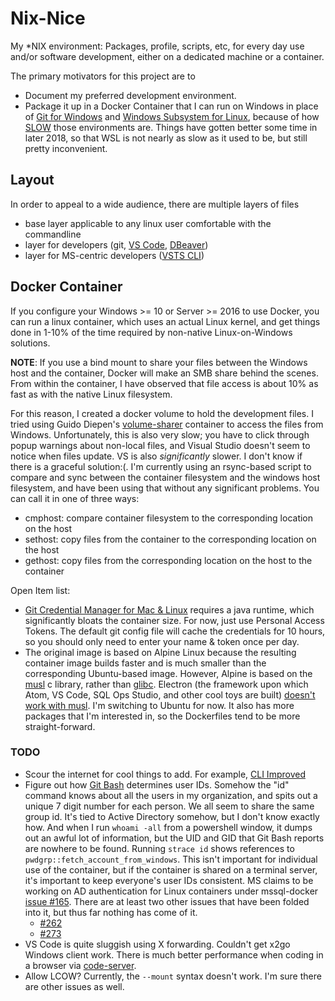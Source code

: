 # Nix-Nice
My \*NIX environment: Packages, profile, scripts, etc, for every day use
and/or software development, either on a dedicated machine or a container.

The primary motivators for this project are to
- Document my preferred development environment.
- Package it up in a Docker Container that I can run on Windows in place
  of [Git for Windows](https://gitforwindows.org/) and [Windows
  Subsystem for
  Linux](https://docs.microsoft.com/en-us/windows/wsl/about), because of
  how [SLOW](https://rufflewind.com/2014-08-23/windows-bash-slow)
  those environments are.  Things have gotten better some time in later
  2018, so that WSL is not nearly as slow as it used to be, but still
  pretty inconvenient.

## Layout
In order to appeal to a wide audience, there are multiple layers of
files
- base layer applicable to any linux user comfortable with the commandline
- layer for developers (git, [VS Code](https://code.visualstudio.com/),
  [DBeaver](https://dbeaver.io/))
- layer for MS-centric developers ([VSTS
  CLI](https://docs.microsoft.com/en-us/cli/vsts/overview?view=vsts-cli-latest))

## Docker Container
If you configure your Windows >= 10 or Server >= 2016 to use Docker,
you can run a linux container, which uses an actual Linux kernel, and get
things done in 1-10% of the time required by non-native Linux-on-Windows
solutions.

**NOTE**: If you use a bind mount to share your files between the
Windows host and the container, Docker will make an SMB share behind the
scenes.  From within the container, I have observed that file access is
about 10% as fast as with the native Linux filesystem.

For this reason, I created a docker volume to hold the development
files. I tried using Guido Diepen's
[volume-sharer](https://github.com/gdiepen/volume-sharer)
container to access the files from Windows.  Unfortunately, this is also
very slow; you have to click through popup warnings about non-local files,
and Visual Studio doesn't seem to notice when files update.  VS is also
*significantly* slower.  I don't know if there is a graceful solution:(.
I'm currently using an rsync-based script to compare and sync between the
container filesystem and the windows host filesystem, and have been using
that without any significant problems. You can call it in one of three
ways:
- cmphost: compare container filesystem to the corresponding location
  on the host
- sethost: copy files from the container to the corresponding location
  on the host
- gethost: copy files from the corresponding location on the host to
  the container

Open Item list:
- [Git Credential Manager for Mac & Linux](https://github.com/Microsoft/Git-Credential-Manager-for-Mac-and-Linux)
  requires a java runtime, which significantly bloats the container size.
  For now, just use Personal Access Tokens.  The default git config file
  will cache the credentials for 10 hours, so you should only need to
  enter your name & token once per day.
- The original image is based on Alpine Linux because the resulting container
  image builds faster and is much smaller than the corresponding Ubuntu-based
  image.  However, Alpine is based on the [musl](https://www.musl-libc.org/)
  c library, rather than [glibc](https://www.gnu.org/software/libc/).
  Electron (the framework upon which Atom, VS Code, SQL Ops Studio, and
  other cool toys are built) [doesn't work with
  musl](https://github.com/electron/electron/issues/9662).
  I'm switching to Ubuntu for now.  It also has more packages that I'm
  interested in, so the Dockerfiles tend to be more straight-forward.

### TODO
- Scour the internet for cool things to add.  For example, [CLI
  Improved](https://news.ycombinator.com/item?id=17874718)
- Figure out how [Git Bash](https://git-scm.com/) determines user IDs.
  Somehow the "id" command knows about all the users in my organization,
  and spits out a unique 7 digit number for each person.  We all seem to
  share the same group id.  It's tied to Active Directory somehow, but I
  don't know exactly how.  And when I run ```whoami -all``` from a
  powershell window, it dumps out an awful lot of information, but the
  UID and GID that Git Bash reports are nowhere to be found.
  Running ```strace id``` shows references to
  ```pwdgrp::fetch_account_from_windows```. This isn't important for
  individual use of the container, but if the container is shared on a
  terminal server, it's important to keep everyone's user IDs consistent.
  MS claims to be working on AD authentication for Linux containers
  under mssql-docker [issue #165](https://github.com/Microsoft/mssql-docker/issues/165).
  There are at least two other issues that have been folded into it, but
  thus far nothing has come of it.
  - [#262](https://github.com/Microsoft/mssql-docker/issues/262)
  - [#273](https://github.com/Microsoft/mssql-docker/issues/273)
- VS Code is quite sluggish using X forwarding.  Couldn't get x2go Windows
  client work.  There is much better performance when coding in a browser
  via [code-server](https://github.com/cdr/code-server).
- Allow LCOW?  Currently, the `--mount` syntax doesn't work.  I'm sure
  there are other issues as well.
